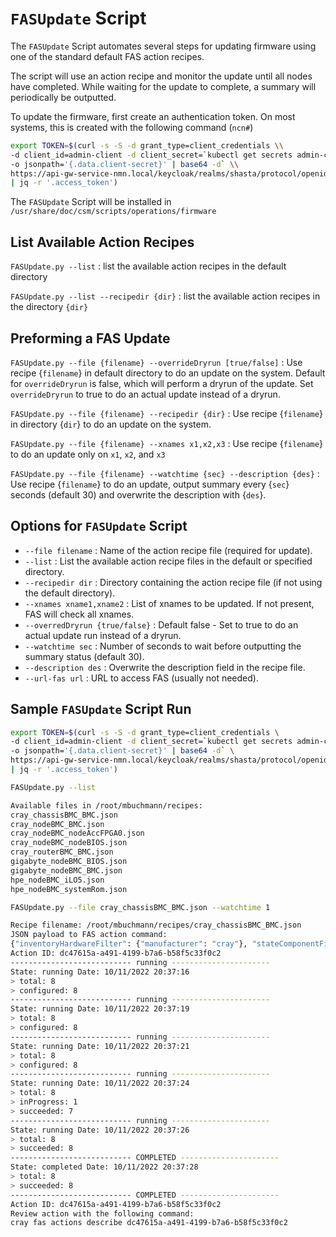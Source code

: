# `FASUpdate` Script

The `FASUpdate` Script automates several steps for updating firmware using one of the standard default FAS action recipes.

The script will use an action recipe and monitor the update until all nodes have completed.
While waiting for the update to complete, a summary will periodically be outputted.

To update the firmware, first create an authentication token.
On most systems, this is created with the following command (`ncn#`)

```bash
export TOKEN=$(curl -s -S -d grant_type=client_credentials \\
-d client_id=admin-client -d client_secret=`kubectl get secrets admin-client-auth \\
-o jsonpath='{.data.client-secret}' | base64 -d` \\
https://api-gw-service-nmn.local/keycloak/realms/shasta/protocol/openid-connect/token \\
| jq -r '.access_token')
```

The `FASUpdate` Script will be installed in `/usr/share/doc/csm/scripts/operations/firmware`

## List Available Action Recipes

`FASUpdate.py --list` : list the available action recipes in the default directory

`FASUpdate.py --list --recipedir {dir}` : list the available action recipes in the directory `{dir}`

## Preforming a FAS Update

`FASUpdate.py --file {filename} --overrideDryrun [true/false]` : Use recipe {`filename`} in default directory to do an update on the system.
Default for `overrideDryrun` is false, which will perform a dryrun of the update.
Set `overrideDryrun` to true to do an actual update instead of a dryrun.

`FASUpdate.py --file {filename} --recipedir {dir}` : Use recipe {`filename`} in directory {`dir`} to do an update on the system.

`FASUpdate.py --file {filename} --xnames x1,x2,x3` : Use recipe {`filename`} to do an update only on `x1`, `x2`, and `x3`

`FASUpdate.py --file {filename} --watchtime {sec} --description {des}` : Use recipe {`filename`} to do an update, output summary every {`sec`} seconds (default 30) and overwrite the description with {`des`}.

## Options for `FASUpdate` Script

* `--file filename` : Name of the action recipe file (required for update).
* `--list` : List the available action recipe files in the default or specified directory.
* `--recipedir dir` : Directory containing the action recipe file (if not using the default directory).
* `--xnames xname1,xname2` : List of xnames to be updated.  If not present, FAS will check all xnames.
* `--overredDryrun {true/false}` : Default false - Set to true to do an actual update run instead of a dryrun.
* `--watchtime sec` : Number of seconds to wait before outputting the summary status (default 30).
* `--description des` : Overwrite the description field in the recipe file.
* `--url-fas url` : URL to access FAS (usually not needed).

## Sample `FASUpdate` Script Run

  ```bash
  export TOKEN=$(curl -s -S -d grant_type=client_credentials \
  -d client_id=admin-client -d client_secret=`kubectl get secrets admin-client-auth \
  -o jsonpath='{.data.client-secret}' | base64 -d` \
  https://api-gw-service-nmn.local/keycloak/realms/shasta/protocol/openid-connect/token \
  | jq -r '.access_token')

  FASUpdate.py --list

  Available files in /root/mbuchmann/recipes:
  cray_chassisBMC_BMC.json
  cray_nodeBMC_BMC.json
  cray_nodeBMC_nodeAccFPGA0.json
  cray_nodeBMC_nodeBIOS.json
  cray_routerBMC_BMC.json
  gigabyte_nodeBMC_BIOS.json
  gigabyte_nodeBMC_BMC.json
  hpe_nodeBMC_iLO5.json
  hpe_nodeBMC_systemRom.json

  FASUpdate.py --file cray_chassisBMC_BMC.json --watchtime 1

  Recipe filename: /root/mbuchmann/recipes/cray_chassisBMC_BMC.json
  JSON payload to FAS action command:
  {"inventoryHardwareFilter": {"manufacturer": "cray"}, "stateComponentFilter": {"deviceTypes": ["chassisBMC"]}, "targetFilter": {"targets": ["BMC"]}, "command": {"version": "latest", "tag": "default", "overrideDryrun": false, "restoreNotPossibleOverride": true, "timeLimit": 1000, "description": "Upgrade of Cray Chassis Controllers -- Dryrun 10/11/2022 20:37:14"}}
  Action ID: dc47615a-a491-4199-b7a6-b58f5c33f0c2
  --------------------------- running ----------------------
  State: running Date: 10/11/2022 20:37:16
  > total: 8
  > configured: 8
  --------------------------- running ----------------------
  State: running Date: 10/11/2022 20:37:19
  > total: 8
  > configured: 8
  --------------------------- running ----------------------
  State: running Date: 10/11/2022 20:37:21
  > total: 8
  > configured: 8
  --------------------------- running ----------------------
  State: running Date: 10/11/2022 20:37:24
  > total: 8
  > inProgress: 1
  > succeeded: 7
  --------------------------- running ----------------------
  State: running Date: 10/11/2022 20:37:26
  > total: 8
  > succeeded: 8
  --------------------------- COMPLETED ----------------------
  State: completed Date: 10/11/2022 20:37:28
  > total: 8
  > succeeded: 8
  --------------------------- COMPLETED ----------------------
  Action ID: dc47615a-a491-4199-b7a6-b58f5c33f0c2
  Review action with the following command:
  cray fas actions describe dc47615a-a491-4199-b7a6-b58f5c33f0c2
  ```
